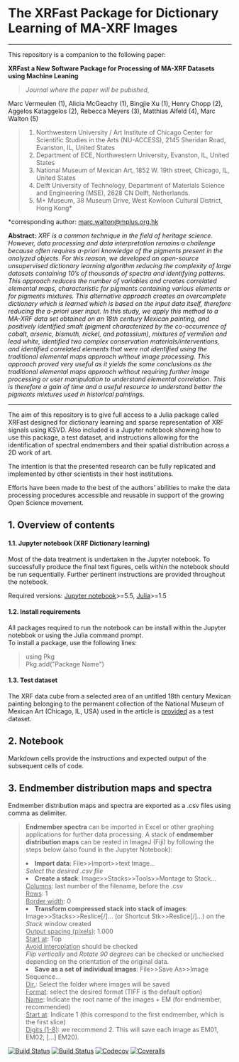 # The XRFast Package for Dictionary Learning of MA-XRF Images <br>

***

This repository is a companion to the following paper:

**XRFast a New Software Package for Processing of MA-XRF Datasets using Machine Leaning** 
> *Journal where the paper will be pubished*,  <br>

Marc Vermeulen (1), 
Alicia McGeachy (1), 
Bingjie Xu (1), 
Henry Chopp (2),
Aggelos Kataggelos (2), 
Rebecca Meyers (3), 
Matthias Alfeld (4), 
Marc Walton (5)<br>


> 1. Northwestern University / Art Institute of Chicago Center for Scientific Studies in the Arts (NU-ACCESS), 2145 Sheridan Road, Evanston, IL, United States
> 2. Department of ECE, Northwestern University, Evanston, IL, United States
> 3. National Museum of Mexican Art, 1852 W. 19th street, Chicago, IL, United States
> 4. Delft University of Technology, Department of Materials Science and Engineering (MSE), 2628 CN Delft, Netherlands.
> 5. M+ Museum, 38 Museum Drive, West Kowloon Cultural District, Hong Kong*

*corresponding author: marc.walton@mplus.org.hk 

**Abstract:** *XRF is a common technique in the field of heritage science. However, data processing and data interpretation remains a challenge because often requires a-priori knowledge of the pigments present in the analyzed objects. For this reason, we developed an open-source unsupervised dictionary learning algorithm reducing the complexity of large datasets containing 10’s of thousands of spectra and identifying patterns. This approach reduces the number of variables and creates correlated elemental maps, characteristic for pigments containing various elements or for pigments mixtures. This alternative approach creates an overcomplete dictionary which is learned which is based on the input data itself, therefore reducing the a-priori user input. In this study, we apply this method to a MA-XRF data set obtained on an 18th century Mexican painting, and positively identified smalt (pigment characterized by the co-occurrence of cobalt, arsenic, bismuth, nickel, and potassium), mixtures of vermilion and lead white, identified two complex conservation materials/interventions, and identified correlated elements that were not identified using the traditional elemental maps approach without image processing. This approach proved very useful as it yields the same conclusions as the traditional elemental maps approach without requiring further image processing or user manipulation to understand elemental correlation. This is therefore a gain of time and a useful resource to understand better the pigments mixtures used in historical paintings.*

***

The aim of this repository is to give full access to a Julia package called XRFast designed for dictionary learning and sparse representation of XRF signals using KSVD. Also included is a Jupyter notebook showing how to use this package, a test dataset, and instructions allowing for the identification of spectral endmembers and their spatial distribution across a 2D work of art.

The intention is that the presented research can be fully replicated and implemented by other scientists in their host institutions. 

Efforts have been made to the best of the authors' abilities to make the data processing procedures accessible and reusable in support of the growing Open Science movement. <br>

## 1. Overview of contents
#### 1.1. Jupyter notebook (XRF Dictionary learning)
Most of the data treatment is undertaken in the Jupyter notebook. To successfully produce the final text figures, cells within the notebook should be run sequentially. Further pertinent instructions are provided throughout the notebook.

Required versions: [Jupyter notebook](https://jupyter.org/)>=5.5, [Julia](https://julialang.org/downloads/)>=1.5 

#### 1.2. Install requirements
All packages required to run the notebook can be install within the Jupyter notebbok or using the Julia command prompt. <br>
To install a package, use the following lines: <br>
> using Pkg <br>
> Pkg.add("Package Name") <br>

#### 1.3. Test dataset
The XRF data cube from a selected area of an untitled 18th century Mexican painting belonging to the permanent collection of the National Museum of Mexican Art (Chicago, IL, USA) used in the article is [provided](https://.../) as a test dataset. <br>

## 2. Notebook
Markdown cells provide the instructions and expected output of the subsequent cells of code. 

## 3. Endmember distribution maps and spectra
Endmember distribution maps and spectra are exported as a .csv files using comma as delimiter. <br>
> <b>Endmember spectra</b> can be imported in Excel or other graphing applications for further data processing. 
>A stack of <b>endmember distribution maps</b> can be reated in ImageJ (Fiji) by following the steps below (also found in the Jupyter Notebook):
>   <li><b>Import data</b>: File>>Import>>text Image...<br>
>    <i>Select the desired .csv file</i></li>
>    <li><b>Create a stack</b>: Image>>Stacks>>Tools>>Montage to Stack...<br>
>    <ins>Columns</ins>: last number of the filename, before the .csv <br>
>    <ins>Rows</ins>: 1 <br>
>    <ins>Border width</ins>: 0</li>
>    <li><b>Transform compressed stack into stack of images</b>: Image>>Stacks>>Reslice[/]... (or Shortcut Stk>>Reslice[/]...) on the <i>Stack</i> window created</li>
>    <ins>Output spacing (pixels)</ins>: 1.000 <br>
>    <ins>Start at</ins>: Top <br>
>    <ins>Avoid interoplation</ins> should be checked <br>
>    <i>Flip vertically</i> and <i>Rotate 90 degrees</i> can be checked or unchecked depending on the orientation of the original data. 
>    <li><b>Save as a set of individual images</b>: File>>Save As>>Image Sequence... <br>
>     <ins>Dir.</ins>: Select the folder where images will be saved <br>
>        <ins>Format</ins>: select the desired format (TIFF is the default option) <br>
>        <ins>Name</ins>: Indicate the root name of the images + EM (for endmember, recommended)<br>
>        <ins>Start at</ins>: Indicate 1 (this correspond to the first endmember, which is the first slice)<br>
>        <ins>Digits (1-8)</ins>: we recommend 2. This will save each image as EM01, EM02, [...] EM20).
></ol>

[![Build Status](https://travis-ci.com/NU-ACCESS/XRFast2.jl.svg?branch=master)](https://travis-ci.com/NU-ACCESS/XRFast2.jl)
[![Build Status](https://ci.appveyor.com/api/projects/status/github/NU-ACCESS/XRFast2.jl?svg=true)](https://ci.appveyor.com/project/NU-ACCESS/XRFast2-jl)
[![Codecov](https://codecov.io/gh/NU-ACCESS/XRFast2.jl/branch/master/graph/badge.svg)](https://codecov.io/gh/NU-ACCESS/XRFast2.jl)
[![Coveralls](https://coveralls.io/repos/github/NU-ACCESS/XRFast2.jl/badge.svg?branch=master)](https://coveralls.io/github/NU-ACCESS/XRFast2.jl?branch=master)
